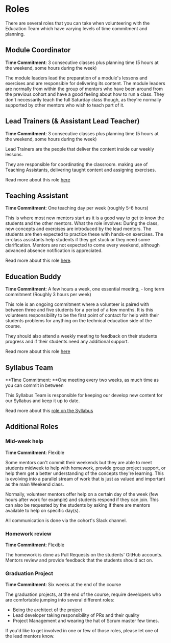 # Roles

There are several roles that you can take when volunteering with the Education Team which have varying levels of time commitment and planning.

## Module Coordinator

**Time Commitment**: 3 consecutive classes plus planning time (5 hours at the weekend, some hours during the week)

The module leaders lead the preparation of a module's lessons and exercises and are responsible for delivering its content. The module leaders are normally from within the group of mentors who have been around from the previous cohort and have a good feeling about how to run a class. They don't necessarily teach the full Saturday class though, as they're normally supported by other mentors who wish to teach part of it.

## Lead Trainers (& Assistant Lead Teacher)

**Time Commitment**: 3 consecutive classes plus planning time (5 hours at the weekend, some hours during the week)

Lead Trainers are the people that deliver the content inside our weekly lessons.&#x20;

They are responsible for coordinating the classroom. making use of Teaching Assistants, delivering taught content and assigning exercises.

Read more about this role [here](lead-teacher.md)

## Teaching Assistant

**Time Commitment**: One teaching day per week (roughly 5-6 hours)

This is where most new mentors start as it is a good way to get to know the students and the other mentors. What the role involves: During the class, new concepts and exercises are introduced by the lead mentors. The students are then expected to practice these with hands-on exercises. The in-class assistants help students if they get stuck or they need some clarification. Mentors are not expected to come every weekend, although advanced absence notification is appreciated.

Read more about this role [here](teaching-assitant.md).

## Education Buddy

**Time Commitment**: A few hours a week, one essential meeting, - long term commitment (Roughly 3 hours per week)

This role is an ongoing commitment where a volunteer is paired with between three and five students for a period of a few months. It is this volunteers responsibility to be the first point of contact for help with their students problems for anything on the technical education side of the course.

They should also attend a weekly meeting to feedback on their students progress and if their students need any additional support.

Read more about this role [here](education-buddy.md)

## Syllabus Team

**Time Commitment: **One meeting every two weeks, as much time as you can commit in between

This Syllabus Team is responsible for keeping our develop new content for our Syllabus and keep it up to date.&#x20;

Read more about this [role on the Syllabus](https://syllabus.codeyourfuture.io/contributing/team)

## Additional Roles

### Mid-week help

**Time Commitment**: Flexible

Some mentors can't commit their weekends but they are able to meet students midweek to help with homework, provide group project support, or help them get a better understanding of the concepts they're learning. This is evolving into a parallel stream of work that is just as valued and important as the main Weekend class.&#x20;

Normally, volunteer mentors offer help on a certain day of the week (few hours after work for example) and students respond if they can join. This can also be requested by the students by asking if there are mentors available to help on specific day(s).&#x20;

All communication is done via the cohort's Slack channel.

### Homework review

**Time Commitment**: Flexible

The homework is done as Pull Requests on the students' GitHub accounts. Mentors review and provide feedback that the students should act on.

### Graduation Project

**Time Commitment**: Six weeks at the end of the course

The graduation projects, at the end of the course, require developers who are comfortable jumping into several different roles:&#x20;

* Being the architect of the project
* Lead developer taking responsibility of PRs and their quality
* Project Management and wearing the hat of Scrum master few times.&#x20;

If you'd like to get involved in one or few of those roles, please let one of the lead mentors know.
